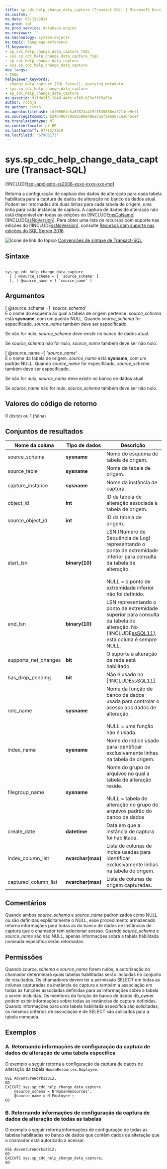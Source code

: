 ```yaml
---
title: sp_cdc_help_change_data_capture (Transact-SQL) | Microsoft Docs
ms.custom: ''
ms.date: 03/15/2017
ms.prod: sql
ms.prod_service: database-engine
ms.reviewer: ''
ms.technology: system-objects
ms.topic: language-reference
f1_keywords:
- sp_cdc_help_change_data_capture_TSQL
- sys.sp_cdc_help_change_data_capture_TSQL
- sp_cdc_help_change_data_capture
- sys.sp_cdc_help_change_data_capture
dev_langs:
- TSQL
helpviewer_keywords:
- change data capture [SQL Server], querying metadata
- sys.sp_cdc_help_change_data_capture
- sp_cdc_help_change_data_capture
ms.assetid: 91fd41f5-1b4d-44fe-a3b5-b73eff65a534
author: rothja
ms.author: jroth
ms.openlocfilehash: fdf0086fe3a87823a419f3535888ea3211ee9ef1
ms.sourcegitcommit: b2464064c0566590e486a3aafae6d67ce2645cef
ms.translationtype: MT
ms.contentlocale: pt-BR
ms.lasthandoff: 07/15/2019
ms.locfileid: "67905173"
---
```

# <a name="sysspcdchelpchangedatacapture-transact-sql"></a>sys.sp_cdc_help_change_data_capture (Transact-SQL)
[!INCLUDE[tsql-appliesto-ss2008-xxxx-xxxx-xxx-md](../../includes/tsql-appliesto-ss2008-xxxx-xxxx-xxx-md.md)]

  Retorna a configuração de captura dos dados de alteração para cada tabela habilitada para a captura de dados de alteração no banco de dados atual. Podem ser retornadas até duas linhas para cada tabela de origem, uma linha para cada instância de captura. A captura de dados de alteração não está disponível em todas as edições do [!INCLUDE[msCoName](../../includes/msconame-md.md)][!INCLUDE[ssNoVersion](../../includes/ssnoversion-md.md)]. Para obter uma lista de recursos com suporte nas edições do [!INCLUDE[ssNoVersion](../../includes/ssnoversion-md.md)], consulte [Recursos com suporte nas edições do SQL Server 2016](../../sql-server/editions-and-supported-features-for-sql-server-2016.md).  
  
 ![Ícone de link do tópico](../../database-engine/configure-windows/media/topic-link.gif "Ícone de link do tópico") [Convenções de sintaxe de Transact-SQL](../../t-sql/language-elements/transact-sql-syntax-conventions-transact-sql.md)  
  
## <a name="syntax"></a>Sintaxe  
  
```  
  
sys.sp_cdc_help_change_data_capture   
  [ [ @source_schema = ] 'source_schema' ]  
  [, [ @source_name = ] 'source_name' ]  
```  
  
## <a name="arguments"></a>Argumentos  
 [ @source_schema =] '*source_schema*'  
 É o nome do esquema ao qual a tabela de origem pertence. *source_schema* está **sysname**, com um padrão NULL. Quando *source_schema* for especificado, *source_name* também deve ser especificado.  
  
 Se não for nulo, *source_schema* deve existir no banco de dados atual.  
  
 Se *source_schema* não for nulo, *source_name* também deve ser não nulo.  
  
 [ @source_name =] '*source_name*'  
 É o nome da tabela de origem. *source_name* está **sysname**, com um padrão NULL. Quando *source_name* for especificado, *source_schema* também deve ser especificado.  
  
 Se não for nulo, *source_name* deve existir no banco de dados atual.  
  
 Se *source_name* não for nulo, *source_schema* também deve ser não nulo.  
  
## <a name="return-code-values"></a>Valores do código de retorno  
 0 (êxito) ou 1 (falha)  
  
## <a name="result-sets"></a>Conjuntos de resultados  
  
|Nome da coluna|Tipo de dados|Descrição|  
|-----------------|---------------|-----------------|  
|source_schema|**sysname**|Nome do esquema de tabela de origem.|  
|source_table|**sysname**|Nome da tabela de origem.|  
|capture_instance|**sysname**|Nome da instância de captura.|  
|object_id|**int**|ID da tabela de alteração associada à tabela de origem.|  
|source_object_id|**int**|ID da tabela de origem.|  
|start_lsn|**binary(10)**|LSN (Número de Sequência de Log) representando o ponto de extremidade inferior para consulta da tabela de alteração.<br /><br /> NULL = o ponto de extremidade inferior não foi definido.|  
|end_lsn|**binary(10)**|LSN representando o ponto de extremidade superior para consulta da tabela de alteração. No [!INCLUDE[ssSQL11](../../includes/sssql11-md.md)], esta coluna é sempre NULL.|  
|supports_net_changes|**bit**|O suporte à alteração de rede está habilitado.|  
|has_drop_pending|**bit**|Não é usado no [!INCLUDE[ssSQL11](../../includes/sssql11-md.md)].|  
|role_name|**sysname**|Nome da função de banco de dados usada para controlar o acesso aos dados de alteração.<br /><br /> NULL = uma função não é usada.|  
|index_name|**sysname**|Nome do índice usado para identificar exclusivamente linhas na tabela de origem.|  
|filegroup_name|**sysname**|Nome do grupo de arquivos no qual a tabela de alteração reside.<br /><br /> NULL = tabela de alteração no grupo de arquivos padrão do banco de dados|  
|create_date|**datetime**|Data em que a instância de captura foi habilitada.|  
|index_column_list|**nvarchar(max)**|Lista de colunas de índice usadas para identificar exclusivamente linhas na tabela de origem.|  
|captured_column_list|**nvarchar(max)**|Lista de colunas de origem capturadas.|  
  
## <a name="remarks"></a>Comentários  
 Quando ambos *source_schema* e *source_name* padronizados como NULL ou são definidas explicitamente o NULL, esse procedimento armazenado retorna informações para todas as do banco de dados de instâncias de captura que o chamador tem selecionar acesso. Quando *source_schema* e *source_name* são não NULL, apenas informações sobre a tabela habilitada nomeada específica serão retornadas.  
  
## <a name="permissions"></a>Permissões  
 Quando *source_schema* e *source_name* forem nulos, a autorização do chamador determinará quais tabelas habilitadas serão incluídas no conjunto de resultados. Os chamadores devem ter a permissão SELECT em todas as colunas capturadas da instância de captura e também a associação em todas as funções associadas definidas para as informações sobre a tabela a serem incluídas. Os membros da função de banco de dados db_owner podem exibir informações sobre todas as instâncias de captura definidas. Quando informações para uma tabela habilitada específica são solicitadas, os mesmos critérios de associação e de SELECT são aplicados para a tabela nomeada.  
  
## <a name="examples"></a>Exemplos  
  
### <a name="a-returning-change-data-capture-configuration-information-for-a-specified-table"></a>A. Retornando informações de configuração da captura de dados de alteração de uma tabela específica  
 O exemplo a seguir retorna a configuração da captura de dados de alteração da tabela `HumanResources.Employee`.  
  
```  
USE AdventureWorks2012;  
GO  
EXECUTE sys.sp_cdc_help_change_data_capture   
    @source_schema = N'HumanResources',   
    @source_name = N'Employee';  
GO  
```  
  
### <a name="b-returning-change-data-capture-configuration-information-for-all-tables"></a>B. Retornando informações de configuração da captura de dados de alteração de todas as tabelas  
 O exemplo a seguir retorna informações de configuração de todas as tabelas habilitadas no banco de dados que contêm dados de alteração que o chamador está autorizado a acessar.  
  
```  
USE AdventureWorks2012;  
GO  
EXECUTE sys.sp_cdc_help_change_data_capture;  
GO  
```  
  
  
